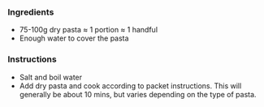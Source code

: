 ### Ingredients
- 75-100g dry pasta $\approx$ 1 portion $\approx$ 1 handful
- Enough water to cover the pasta

### Instructions
- Salt and boil water
- Add dry pasta and cook according to packet instructions. This will generally be about 10 mins, but varies depending on the type of pasta. 